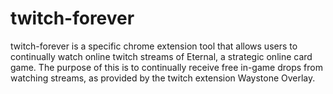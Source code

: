 # twitch-forever

twitch-forever is a specific chrome extension tool that allows users to continually watch online twitch streams of Eternal, a strategic online card game. The purpose of this is to continually receive free in-game drops from watching streams, as provided by the twitch extension Waystone Overlay.
